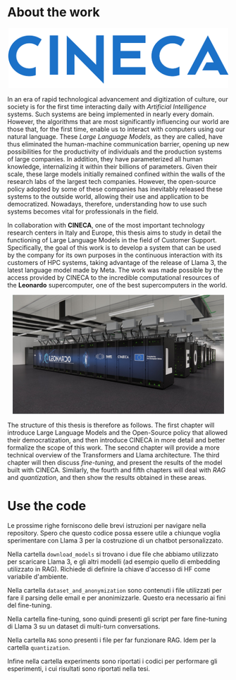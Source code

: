 # About the work

<div align="center">
  <img src="cineca_logo.png" alt="Cineca Logo" width="500"/>
</div>  

In an era of rapid technological advancement and digitization of culture, our society is for the first time interacting daily with *Artificial Intelligence* systems. Such systems are being implemented in nearly every domain. However, the algorithms that are most significantly influencing our world are those that, for the first time, enable us to interact with computers using our natural language. These *Large Language Models*, as they are called, have thus eliminated the human-machine communication barrier, opening up new possibilities for the productivity of individuals and the production systems of large companies. In addition, they have parameterized all human knowledge, internalizing it within their billions of parameters.
Given their scale, these large models initially remained confined within the walls of the research labs of the largest tech companies. However, the open-source policy adopted by some of these companies has inevitably released these systems to the outside world, allowing their use and application to be democratized. Nowadays, therefore, understanding how to use such systems becomes vital for professionals in the field. 

In collaboration with **CINECA**, one of the most important technology research centers in Italy and Europe, this thesis aims to study in detail the functioning of Large Language Models in the field of Customer Support. Specifically, the goal of this work is to develop a system that can be used by the company for its own purposes in the continuous interaction with its customers of HPC systems, taking advantage of the release of Llama 3, the latest language model made by Meta. The work was made possible by the access provided by CINECA to the incredible computational resources of the **Leonardo** supercomputer, one of the best supercomputers in the world.

<div align="center">
  <img src="leonardo.jpg" alt="Leonardo Supercomputer" width="480"/>
</div>  


The structure of this thesis is therefore as follows. The first chapter will introduce Large Language Models and the Open-Source policy that allowed their democratization, and then introduce CINECA in more detail and better formalize the scope of this work. The second chapter will provide a more technical overview of the Transformers and Llama architecture. The third chapter will then discuss *fine-tuning*, and present the results of the model built with CINECA. Similarly, the fourth and fifth chapters will deal with *RAG* and *quantization*, and then show the results obtained in these areas.

# Use the code

Le prossime righe forniscono delle brevi istruzioni per navigare nella repository. Spero che questo codice possa essere utile a chiunque voglia sperimentare con Llama 3 per la costruzione di un chatbot personalizzato.

Nella cartella `download_models` si trovano i due file che abbiamo utilizzato per scaricare Llama 3, e gli altri modelli (ad esempio quello di embedding utilizzato in RAG). Richiede di definire la chiave d'accesso di HF come variabile d'ambiente.

Nella cartella `dataset_and_anonymization` sono contenuti i file utilizzati per fare il parsing delle email e per anonimizzarle. Questo era necessario ai fini del fine-tuning.

Nella cartella fine-tuning, sono quindi presenti gli script per fare fine-tuning di Llama 3 su un dataset di multi-turn conversations.

Nella cartella `RAG` sono presenti i file per far funzionare RAG. Idem per la cartella `quantization`.

Infine nella cartella experiments sono riportati i codici per performare gli esperimenti, i cui risultati sono riportati nella tesi.